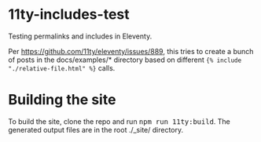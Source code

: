 # 11ty-includes-test

Testing permalinks and includes in Eleventy.

Per https://github.com/11ty/eleventy/issues/889, this tries to create a bunch of posts in the docs/examples/* directory based on different `{% include "./relative-file.html" %}` calls.

# Building the site

To build the site, clone the repo and run <kbd>npm run 11ty:build</kbd>. The generated output files are in the root ./_site/ directory.
